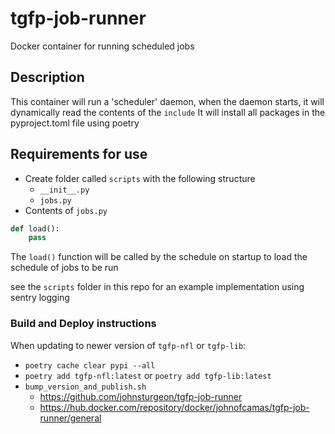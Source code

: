 # tgfp-job-runner
Docker container for running scheduled jobs

## Description
This container will run a 'scheduler' daemon, when the daemon starts, it will dynamically read the contents of the `include`
It will install all packages in the pyproject.toml file using poetry

## Requirements for use
* Create folder called `scripts` with the following structure
   *  `__init__.py`
   * `jobs.py`
* Contents of `jobs.py`
```python
def load():
    pass
```

The `load()` function will be called by the schedule on startup to load the schedule of jobs to be run

see the `scripts` folder in this repo for an example implementation using sentry logging

### Build and Deploy instructions
When updating to newer version of `tgfp-nfl` or `tgfp-lib`:
* `poetry cache clear pypi --all`
* `poetry add tgfp-nfl:latest` or `poetry add tgfp-lib:latest`
* `bump_version_and_publish.sh` 
  * https://github.com/johnsturgeon/tgfp-job-runner 
  * https://hub.docker.com/repository/docker/johnofcamas/tgfp-job-runner/general
